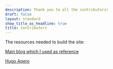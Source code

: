 ```yaml
---
description: Thank you to all the contributors!
draft: false
layout: standard
show_title_as_headline: true
title: Contributors
---
```


The resources needed to build the site:

[Main blog which I used as reference](https://github.com/ivelasq/2022-01-25_building-a-blog-with-r)   


[Hugo Apero]( https://hugo-apero-docs.netlify.app/) 

